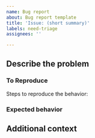 ```yaml
---
name: Bug report
about: Bug report template
title: 'Issue: (short summary)'
labels: need-triage
assignees: ''

---
```


## Describe the problem

<!-- A clear and concise description of what the problem is. -->

### To Reproduce

Steps to reproduce the behavior:

<!-- 1. Go to '...'
2. Click on '....'  -->

### Expected behavior

<!-- A clear and concise description of what you expected to happen. -->

## Additional context
